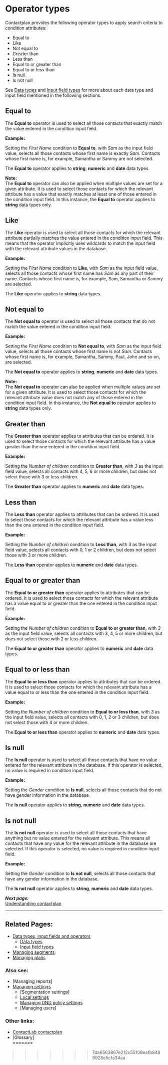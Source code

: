 # Operator types

Contactplan provides the following operator types to apply search criteria to condition attributes:  

- Equal to  
- Like  
- Not equal to  
- Greater than  
- Less than  
- Equal to or greater than  
- Equal to or less than  
- Is null  
- Is not null  

See [Data types](DataTypes.md) and [Input field types](InputFieldTypes.md) for more about each data type and input field mentioned in the following sections.  

## Equal to  

The **Equal to** operator is used to select all those contacts that exactly match the value entered in the condition input field.  

**Example:**  

Setting the *First Name* condition to **Equal to**, with *Sam* as the input field value, selects all those contacts whose first name is exactly *Sam*. Contacts whose first name is, for example, Samantha or Sammy are not selected.  

The **Equal to** operator applies to **string**, **numeric** and **date** data types.  

**Note:**  
The **Equal to** operator can also be applied when multiple values are set for a given attribute. It is used to select those contacts for which the relevant attribute has a value that exactly matches at least one of those entered in the condition input field. In this instance, the **Equal to** operator applies to **string** data types only.  

## Like  

The **Like** operator is used to select all those contacts for which the relevant attribute partially matches the value entered in the condition input field. This means that the operator implicitly uses wildcards to match the input field with the relevant attribute values in the database.  

**Example:**  

Setting the *First Name* condition to **Like**, with *Sam* as the input field value, selects all those contacts whose first name has *Sam* as any part of their name. Contacts whose first name is, for example, Sam, Samantha or Sammy are selected.  

The **Like** operator applies to **string** data types.  

## Not equal to  

The **Not equal to** operator is used to select all those contacts that do not match the value entered in the condition input field.  

**Example:**  

Setting the *First Name* condition to **Not equal to**, with *Sam* as the input field value, selects all those contacts whose first name is not *Sam*. Contacts whose first name is, for example, Samantha, Sammy, Paul, John and so on, are selected.  

The **Not equal to** operator applies to **string**, **numeric** and **date** data types.  

**Note:**  
The **Not equal to** operator can also be applied when multiple values are set for a given attribute. It is used to select those contacts for which the relevant attribute value does not match any of those entered in the condition input field. In this instance, the **Not equal to** operator applies to **string** data types only.  

## Greater than  

The **Greater than** operator applies to attributes that can be ordered. It is used to select those contacts for which the relevant attribute has a value greater than the one entered in the condition input field.  

**Example:**  

Setting the *Number of children* condition to **Greater than**, with *3* as the input field value, selects all contacts with 4, 5, 6 or more children, but does not select those with 3 or less children.  

The **Greater than** operator applies to **numeric** and **date** data types.  

## Less than  

The **Less than** operator applies to attributes that can be ordered. It is used to select those contacts for which the relevant attribute has a value less than the one entered in the condition input field.  

**Example:**  

Setting the *Number of children* condition to **Less than**, with *3* as the input field value, selects all contacts with 0, 1 or 2 children, but does not select those with 3 or more children.  

The **Less than** operator applies to **numeric** and **date** data types.  

## Equal to or greater than  

The **Equal to or greater than** operator applies to attributes that can be ordered. It is used to select those contacts for which the relevant attribute has a value equal to or greater than the one entered in the condition input field.  

**Example:**  

Setting the *Number of children* condition to **Equal to or greater than**, with *3* as the input field value, selects all contacts with 3, 4, 5 or more children, but does not select those with 2 or less children.  

The **Equal to or greater than** operator applies to **numeric** and **date** data types.  

## Equal to or less than  

The **Equal to or less than** operator applies to attributes that can be ordered. It is used to select those contacts for which the relevant attribute has a value equal to or less than the one entered in the condition input field.  

**Example:**  

Setting the *Number of children* condition to **Equal to or less than**, with *3* as the input field value, selects all contacts with 0, 1, 2 or 3 children, but does not select those with 4 or more children.  

The **Equal to or less than** operator applies to **numeric** and **date** data types.  

## Is null  

The **Is null** operator is used to select all those contacts that have no value entered for the relevant attribute in the database. If this operator is selected, no value is required in condition input field.  

**Example:**  

Setting the *Gender* condition to **Is null**, selects all those contacts that do not have gender information in the database.  

The **Is null** operator applies to **string**, **numeric** and **date** data types.  

## Is not null  

The **Is not null** operator is used to select all those contacts that have anything but no value entered for the relevant attribute. This means all contacts that have any value for the relevant attribute in the database are selected. If this operator is selected, no value is required in condition input field.  

**Example:**  

Setting the *Gender* condition to **Is not null**, selects all those contacts that have any gender information in the database.  

The **Is not null** operator applies to **string**, **numeric** and **date** data types.  

***Next page:***  
[Understanding contactplan](UnderstandingContactPlan.md)  

----------

## Related Pages:  

- [Data types, input fields and operators](InputBoxOperators.md)  
  - [Data types](DataTypes.md)  
  - [Input field types](InputFieldTypes.md)  
- [Managing segments](ManagingSegments.md)  
- [Managing plans](ManagingPlans.md)  

### Also see:  

- [Managing reports]  
- [Managing settings](ManagingSettings.md)  
  - [Segmentation settings]  
  - [Local settings](LocalSettings.md)  
  - [Managing DND policy settings](ManagingDND.md)  
  - [Managing users]  

### Other links:  

- [ContactLab contactplan](Home.md)  
- [Glossary]  
=======
>>>>>>> 7da6563867e212c55108eafb8489928e5cfa34aa
